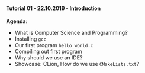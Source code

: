 #### Tutorial 01 - 22.10.2019 - Introduction

**Agenda:**
* What is Computer Science and Programming?
* Installing `gcc`
* Our first program `hello_world.c`
* Compiling out first program
* Why should we use an IDE?
* Showcase: CLion, How do we use `CMakeLists.txt`?
